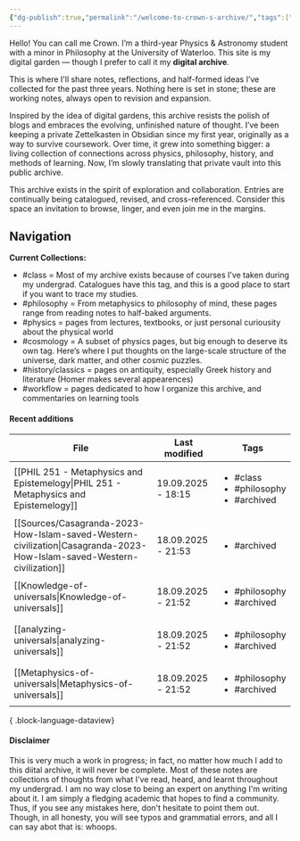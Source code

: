 ```yaml
---
{"dg-publish":true,"permalink":"/welcome-to-crown-s-archive/","tags":["gardenEntry"]}
---
```


Hello! You can call me Crown. I’m a third-year Physics & Astronomy student with a minor in Philosophy at the University of Waterloo. This site is my digital garden — though I prefer to call it my **digital archive**. 

This is where I'll share notes, reflections, and half-formed ideas I’ve collected for the past three years. Nothing here is set in stone; these are working notes, always open to revision and expansion.

Inspired by the idea of digital gardens, this archive resists the polish of blogs and embraces the evolving, unfinished nature of thought. I’ve been keeping a private Zettelkasten in Obsidian since my first year, originally as a way to survive coursework. Over time, it grew into something bigger: a living collection of connections across physics, philosophy, history, and methods of learning. Now, I’m slowly translating that private vault into this public archive.

This archive exists in the spirit of exploration and collaboration. Entries are continually being catalogued, revised, and cross-referenced. Consider this space an invitation to browse, linger, and even join me in the margins.

## Navigation

**Current Collections:**
- #class = Most of my archive exists because of courses I’ve taken during my undergrad. Catalogues have this tag, and this is a good place to start if you want to trace my studies.
- #philosophy = From metaphysics to philosophy of mind, these pages range from reading notes to half-baked arguments.
- #physics = pages from lectures, textbooks, or just personal curiousity about the physical world
- #cosmology = A subset of physics pages, but big enough to deserve its own tag. Here’s where I put thoughts on the large-scale structure of the universe, dark matter, and other cosmic puzzles.
- #history/classics = pages on antiquity, especially Greek history and literature (Homer makes several appearences)
- #workflow = pages dedicated to how I organize this archive, and commentaries on learning tools
#### Recent additions
| File                                                                                                                      | Last modified      | Tags                                                           |
| ------------------------------------------------------------------------------------------------------------------------- | ------------------ | -------------------------------------------------------------- |
| [[PHIL 251 - Metaphysics and Epistemelogy\|PHIL 251 - Metaphysics and Epistemelogy]]                                   | 19.09.2025 - 18:15 | <ul><li>#class</li><li>#philosophy</li><li>#archived</li></ul> |
| [[Sources/Casagranda-2023-How-Islam-saved-Western-civilization\|Casagranda-2023-How-Islam-saved-Western-civilization]] | 18.09.2025 - 21:53 | <ul><li>#archived</li></ul>                                    |
| [[Knowledge-of-universals\|Knowledge-of-universals]]                                                                   | 18.09.2025 - 21:52 | <ul><li>#philosophy</li><li>#archived</li></ul>                |
| [[analyzing-universals\|analyzing-universals]]                                                                         | 18.09.2025 - 21:52 | <ul><li>#philosophy</li><li>#archived</li></ul>                |
| [[Metaphysics-of-universals\|Metaphysics-of-universals]]                                                               | 18.09.2025 - 21:52 | <ul><li>#philosophy</li><li>#archived</li></ul>                |

{ .block-language-dataview}


#### Disclaimer 
This is very much a work in progress; in fact, no matter how much I add to this diital archive, it will never be complete. Most of these notes are collections of thoughts from what I've read, heard, and learnt throughout my undergrad. I am no way close to being an expert on anything I'm writing about it. I am simply a fledging academic that hopes to find a community. Thus, if you see any mistakes here, don't hesitate to point them out. Though, in all honesty, you will see typos and grammatial errors, and all I can say abot that is: whoops. 
















